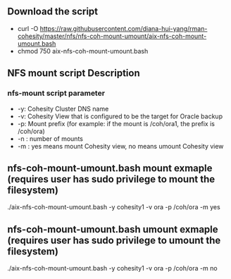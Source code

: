 ## Download the script

- curl -O https://raw.githubusercontent.com/diana-hui-yang/rman-cohesity/master/nfs/nfs-coh-mount-umount/aix-nfs-coh-mount-umount.bash
- chmod 750 aix-nfs-coh-mount-umount.bash

## NFS mount script Description
### nfs-mount script parameter

- -y: Cohesity Cluster DNS name
- -v: Cohesity View that is configured to be the target for Oracle backup
- -p: Mount prefix (for example: if the mount is /coh/ora1, the prefix is /coh/ora)
- -n : number of mounts
- -m : yes means mount Cohesity view, no means umount Cohesity view

## nfs-coh-mount-umount.bash mount exmaple (requires user has sudo privilege to mount the filesystem)
./aix-nfs-coh-mount-umount.bash -y cohesity1  -v ora -p /coh/ora -m yes

## nfs-coh-mount-umount.bash umount exmaple (requires user has sudo privilege to umount the filesystem)
./aix-nfs-coh-mount-umount.bash -y cohesity1  -v ora -p /coh/ora -m no
